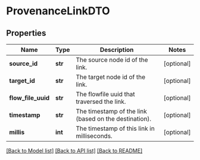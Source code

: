 # ProvenanceLinkDTO

## Properties
Name | Type | Description | Notes
------------ | ------------- | ------------- | -------------
**source_id** | **str** | The source node id of the link. | [optional] 
**target_id** | **str** | The target node id of the link. | [optional] 
**flow_file_uuid** | **str** | The flowfile uuid that traversed the link. | [optional] 
**timestamp** | **str** | The timestamp of the link (based on the destination). | [optional] 
**millis** | **int** | The timestamp of this link in milliseconds. | [optional] 

[[Back to Model list]](../README.md#documentation-for-models) [[Back to API list]](../README.md#documentation-for-api-endpoints) [[Back to README]](../README.md)


